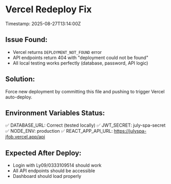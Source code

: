 # Vercel Redeploy Fix

Timestamp: 2025-08-27T13:14:00Z

## Issue Found:
- Vercel returns `DEPLOYMENT_NOT_FOUND` error
- API endpoints return 404 with "deployment could not be found"
- All local testing works perfectly (database, password, API logic)

## Solution:
Force new deployment by committing this file and pushing to trigger Vercel auto-deploy.

## Environment Variables Status:
✅ DATABASE_URL: Correct (tested locally)
✅ JWT_SECRET: july-spa-secret  
✅ NODE_ENV: production
✅ REACT_APP_API_URL: https://julyspa-jfob.vercel.app/api

## Expected After Deploy:
- Login with Ly09/0333109514 should work
- All API endpoints should be accessible
- Dashboard should load properly
